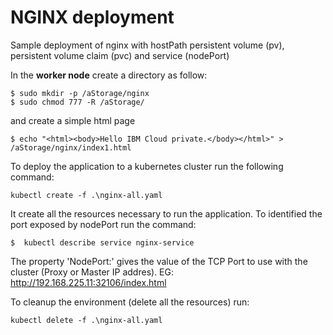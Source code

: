 # NGINX deployment

Sample deployment of nginx with hostPath persistent volume (pv), persistent volume claim (pvc) and service (nodePort)


In the **worker node** create a directory as follow:

```
$ sudo mkdir -p /aStorage/nginx
$ sudo chmod 777 -R /aStorage/
```

and create a simple html page

```
$ echo "<html><body>Hello IBM Cloud private.</body></html>" > /aStorage/nginx/index1.html
```


To deploy the application to a kubernetes cluster run the following command:

``` 
kubectl create -f .\nginx-all.yaml
```

It create all the resources necessary to run the application.
To identified the port exposed by nodePort run the command:

``` 
$  kubectl describe service nginx-service
```

The property 'NodePort:' gives the value of the TCP Port to use with the cluster (Proxy or Master IP addres).
EG: http://192.168.225.11:32106/index.html


To cleanup the environment (delete all the resources) run:

``` 
kubectl delete -f .\nginx-all.yaml
```